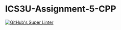 # ICS3U-Assignment-5-CPP

[![GitHub's Super Linter](https://github.com/sydneykuhn/ICS3U-Assignment-5-CPP/workflows/GitHub's%20Super%20Linter/badge.svg)](https://github.com/sydneykuhn/ICS3U-Assignment-5-CPP)
